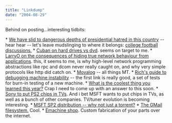 ```yaml
---
title: "Linkdump"
date: "2004-08-29"
---
```


Behind on posting...interesting tidbits:

\* [We have slid to dangerous depths of presidential hatred in this country](http://www.buzzmachine.com/archives/2004_08_08.html#007678 "BuzzMachine... by Jeff Jarvis") -- hear hear -- let's leave mudslinging to where it belongs: [college football discussions.](http://www.fanblogs.com) \* [Cuban on hard drives vs dvd](http://www.blogmaverick.com/entry/7706137582525561/). seems on target to me. \* [LarryO on the consequences of hiding true network behaviour from applications](http://blogs.msdn.com/larryosterman/archive/2004/08/06/210040.aspx). this, it seems to me, is why high-level network programming abstractions like rpc and dcom never really caught on, and why very simple protocols like http did catch on. \* [Movalog](http://movalog.com/) \-- all things MT. \* [Rich's guide to debugging machine instability](http://www.tongfamily.com/guide_to_pcs/2004/08/28/bills_computer_unstable.html) -- the first link is really good, a set of tests for burn-in testing of a new machine. \* [What is the coolest thing you learned this year?](http://jurvetson.blogspot.com/2004/08/coolest-thing-you-learned-this-year.html) Crap I need to come up with an answer to this soon. \* [Sony to put PS2 chips in TVs](http://www.gizmodo.com/archives/sony-to-put-playstation-2-chips-inside-tvs-019286.php). And i bet MSFT wants to put chips in TVs, as well as a bunch of other companies. TV/tuner evolution is becoming interesting. \* [MSFT SP2 distribution -- why not just a torrent?](http://chris.pirillo.com/blog/_archives/2004/8/9/121415.html) \* [The GMail filesystem.](http://slashdot.org/article.pl?sid=04/08/29/0237213) Cool. \* [Emachine shop](http://www.gadgetopia.com/2004/08/24/EMachineShop.html). Custom fabrication of your parts over the internet.
